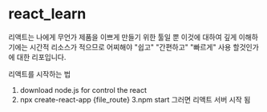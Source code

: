# react_learn
리액트는 나에게 무언가 제품을 이쁘게 만들기 위한 툴일 뿐 이것에 대하여 깊게 이해하기에는 
시간적 리소스가 적으므로 어찌해야 "쉽고" "간편하고" "빠르게" 사용 할것인가 에 대한 리포입니다.

리액트를 시작하는 법
1. download node.js for control the react
2. npx create-react-app {file_route}
3.npm start
그러면 리액트 서버 시작 됨
